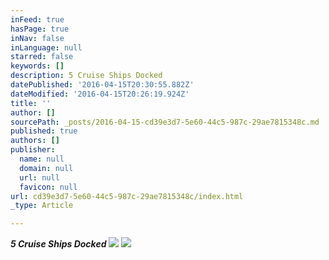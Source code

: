 ```yaml
---
inFeed: true
hasPage: true
inNav: false
inLanguage: null
starred: false
keywords: []
description: 5 Cruise Ships Docked
datePublished: '2016-04-15T20:30:55.882Z'
dateModified: '2016-04-15T20:26:19.924Z'
title: ''
author: []
sourcePath: _posts/2016-04-15-cd39e3d7-5e60-44c5-987c-29ae7815348c.md
published: true
authors: []
publisher:
  name: null
  domain: null
  url: null
  favicon: null
url: cd39e3d7-5e60-44c5-987c-29ae7815348c/index.html
_type: Article

---
```

_**5 Cruise Ships Docked**_
![](https://the-grid-user-content.s3-us-west-2.amazonaws.com/f4add141-04c9-4646-be80-0fb0514a8217.jpg)
![](https://the-grid-user-content.s3-us-west-2.amazonaws.com/6fdf571a-8677-4f77-8c87-20ff2ef9ead1.jpg)